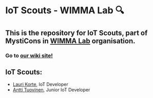 # IoT Scouts - WIMMA Lab :mag: 

## This is the repository for IoT Scouts, part of MystiCons in [WIMMA Lab](https://wimmalab.github.io/) organisation.

### Go to [our wiki site!](https://cybertrust.labranet.jamk.fi/cf2017/iot-scouts/wikis/home)

## IoT Scouts:
* [Lauri Korte](https://www.linkedin.com/in/kortelauri/), IoT Developer
* [Antti Tuovinen](https://www.linkedin.com/in/anttuov/), Junior IoT Developer

